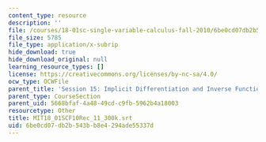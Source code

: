 ```yaml
---
content_type: resource
description: ''
file: /courses/18-01sc-single-variable-calculus-fall-2010/6be0cd07db2b543bb8e4294ade55337d_MIT18_01SCF10Rec_11_300k.vtt
file_size: 5785
file_type: application/x-subrip
hide_download: true
hide_download_original: null
learning_resource_types: []
license: https://creativecommons.org/licenses/by-nc-sa/4.0/
ocw_type: OCWFile
parent_title: 'Session 15: Implicit Differentiation and Inverse Functions'
parent_type: CourseSection
parent_uid: 5668bfaf-4a48-49cd-c9fb-5962b4a18003
resourcetype: Other
title: MIT18_01SCF10Rec_11_300k.srt
uid: 6be0cd07-db2b-543b-b8e4-294ade55337d
---
```

